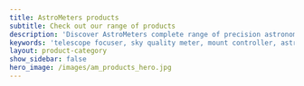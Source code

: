 ```yaml
---
title: AstroMeters products
subtitle: Check out our range of products
description: 'Discover AstroMeters complete range of precision astronomical products including AMFOC01 advanced telescope focuser, AMSKY01 sky quality and environmental sensor, and AMUSBMOUNT01 USB mount controller. High-quality, open-source solutions designed for amateur and professional astronomers seeking reliable, accurate equipment for enhanced observing and astrophotography.'
keywords: 'telescope focuser, sky quality meter, mount controller, astronomical products, astrophotography equipment, telescope accessories, precision astronomy, open source hardware, AMFOC01, AMSKY01, AMUSBMOUNT01'
layout: product-category
show_sidebar: false
hero_image: /images/am_products_hero.jpg
---
```

